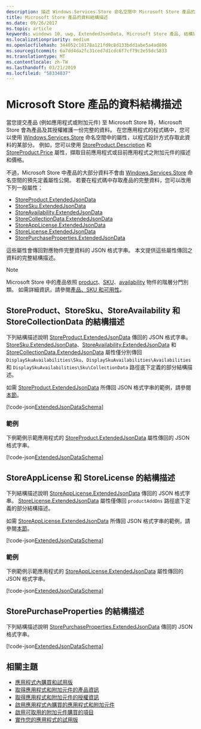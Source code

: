 ```yaml
---
description: 描述 Windows.Services.Store 命名空間中 Microsoft Store 產品的延伸 JSON 資料結構描述。
title: Microsoft Store 產品的資料結構描述
ms.date: 09/26/2017
ms.topic: article
keywords: windows 10, uwp, ExtendedJsonData, Microsoft Store 產品, 結構描述
ms.localizationpriority: medium
ms.openlocfilehash: 344052c18178a121fd9c8d133bdd1abe5a4ad886
ms.sourcegitcommit: 6a7dd4da2fc31ced7d1cdc6f7cf79c2e55dc5833
ms.translationtype: MT
ms.contentlocale: zh-TW
ms.lasthandoff: 03/21/2019
ms.locfileid: "58334837"
---
```

# <a name="data-schemas-for-store-products"></a>Microsoft Store 產品的資料結構描述

當您提交產品 (例如應用程式或附加元件) 至 Microsoft Store 時，Microsoft Store 會為產品及其授權維護一份完整的資料。 在您應用程式的程式碼中，您可以使用 [Windows.Services.Store](https://msdn.microsoft.com/library/windows/apps/windows.services.store.aspx) 命名空間中的屬性，以程式設計方式存取此資料的某部分。 例如，您可以使用 [StoreProduct.Description](https://docs.microsoft.com/uwp/api/windows.services.store.storeproduct.Description) 和 [StoreProduct.Price](https://docs.microsoft.com/uwp/api/windows.services.store.storeproduct.Price) 屬性，擷取目前應用程式或目前應用程式之附加元件的描述和價格。

不過，Microsoft Store 中產品的大部分資料不會由 [Windows.Services.Store](https://msdn.microsoft.com/library/windows/apps/windows.services.store.aspx) 命名空間的預先定義屬性公開。 若要在程式碼中存取產品的完整資料，您可以改用下列一般屬性：

* [StoreProduct.ExtendedJsonData](https://docs.microsoft.com/uwp/api/windows.services.store.storeproduct.ExtendedJsonData)
* [StoreSku.ExtendedJsonData](https://docs.microsoft.com/uwp/api/windows.services.store.storesku.ExtendedJsonData)
* [StoreAvailability.ExtendedJsonData](https://docs.microsoft.com/uwp/api/windows.services.store.storeavailability.ExtendedJsonData)
*   [StoreCollectionData.ExtendedJsonData](https://docs.microsoft.com/uwp/api/windows.services.store.storecollectiondata.ExtendedJsonData)
*   [StoreAppLicense.ExtendedJsonData](https://docs.microsoft.com/uwp/api/windows.services.store.storeapplicense.ExtendedJsonData)
* [StoreLicense.ExtendedJsonData](https://docs.microsoft.com/uwp/api/windows.services.store.storelicense.ExtendedJsonData)
*   [StorePurchaseProperties.ExtendedJsonData](https://docs.microsoft.com/uwp/api/windows.services.store.storepurchaseproperties.ExtendedJsonData)

這些屬性會傳回對應物件完整資料的 JSON 格式字串。 本文提供這些屬性傳回之資料的完整結構描述。

> [!NOTE]
> Microsoft Store 中的產品依照 [product](https://docs.microsoft.com/uwp/api/windows.services.store.storeproduct)、[SKU](https://docs.microsoft.com/uwp/api/windows.services.store.storesku)、[availability](https://docs.microsoft.com/uwp/api/windows.services.store.storeavailability) 物件的階層分門別類。 如需詳細資訊，請參閱[產品、SKU 和可用性](in-app-purchases-and-trials.md#products-skus)。

## <a name="schema-for-storeproduct-storesku-storeavailability-and-storecollectiondata"></a>StoreProduct、StoreSku、StoreAvailability 和 StoreCollectionData 的結構描述

下列結構描述說明 [StoreProduct.ExtendedJsonData](https://docs.microsoft.com/uwp/api/windows.services.store.storeproduct.ExtendedJsonData) 傳回的 JSON 格式字串。 [StoreSku.ExtendedJsonData](https://docs.microsoft.com/uwp/api/windows.services.store.storesku.ExtendedJsonData)、[StoreAvailability.ExtendedJsonData](https://docs.microsoft.com/uwp/api/windows.services.store.storeavailability.ExtendedJsonData) 和 [StoreCollectionData.ExtendedJsonData](https://docs.microsoft.com/uwp/api/windows.services.store.storecollectiondata.ExtendedJsonData) 屬性僅分別傳回 `DisplaySkuAvailabilities\Sku`、`DisplaySkuAvailabilities\Availabilities` 和 `DisplaySkuAvailabilities\Sku\CollectionData` 路徑底下定義的部分結構描述。

如需 [StoreProduct.ExtendedJsonData](https://docs.microsoft.com/uwp/api/windows.services.store.storeproduct.ExtendedJsonData) 所傳回 JSON 格式字串的範例，請參閱[本節](#product-example)。

[!code-json[ExtendedJsonDataSchema](./code/InAppPurchasesAndLicenses_RS1/json/StoreProduct.ExtendedJsonData.json#L1-L729)]

<span id="product-example" />

### <a name="example"></a>範例

下例範例示範應用程式的 [StoreProduct.ExtendedJsonData](https://docs.microsoft.com/uwp/api/windows.services.store.storeproduct.ExtendedJsonData) 屬性傳回的 JSON 格式字串。

[!code-json[ExtendedJsonDataSchema](./code/InAppPurchasesAndLicenses_RS1/json/StoreProduct.ExtendedJsonDataExample.json#L1-L268)]

## <a name="schema-for-storeapplicense-and-storelicense"></a>StoreAppLicense 和 StoreLicense 的結構描述

下列結構描述說明 [StoreAppLicense.ExtendedJsonData](https://docs.microsoft.com/uwp/api/windows.services.store.storeapplicense.ExtendedJsonData) 傳回的 JSON 格式字串。 [StoreLicense.ExtendedJsonData](https://docs.microsoft.com/uwp/api/windows.services.store.storelicense.ExtendedJsonData) 屬性僅傳回 `productAddOns` 路徑底下定義的部分結構描述。

如需 [StoreAppLicense.ExtendedJsonData](https://docs.microsoft.com/uwp/api/windows.services.store.storeapplicense.ExtendedJsonData) 所傳回 JSON 格式字串的範例，請參閱[本節](#license-example)。

[!code-json[ExtendedJsonDataSchema](./code/InAppPurchasesAndLicenses_RS1/json/StoreAppLicense.ExtendedJsonData.json#L1-L80)]

<span id="license-example" />

### <a name="example"></a>範例

下例範例示範應用程式的 [StoreAppLicense.ExtendedJsonData](https://docs.microsoft.com/uwp/api/windows.services.store.storeapplicense.ExtendedJsonData) 屬性傳回的 JSON 格式字串。

[!code-json[ExtendedJsonDataSchema](./code/InAppPurchasesAndLicenses_RS1/json/StoreAppLicense.ExtendedJsonDataExample.json#L1-L28)]

## <a name="schema-for-storepurchaseproperties"></a>StorePurchaseProperties 的結構描述

下列結構描述說明 [StorePurchaseProperties.ExtendedJsonData](https://docs.microsoft.com/uwp/api/windows.services.store.storepurchaseproperties.ExtendedJsonData) 傳回的 JSON 格式字串。

[!code-json[ExtendedJsonDataSchema](./code/InAppPurchasesAndLicenses_RS1/json/StorePurchaseProperties.ExtendedJsonData.json#L1-L12)]

## <a name="related-topics"></a>相關主題

* [應用程式內購買和試用版](in-app-purchases-and-trials.md)
* [取得應用程式和附加元件的產品資訊](get-product-info-for-apps-and-add-ons.md)
* [取得應用程式和附加元件的授權資訊](get-license-info-for-apps-and-add-ons.md)
* [啟用應用程式內購買的應用程式和附加元件](enable-in-app-purchases-of-apps-and-add-ons.md)
* [啟用可取用的附加元件購買的項目](enable-consumable-add-on-purchases.md)
* [實作您的應用程式的試用版](implement-a-trial-version-of-your-app.md)
